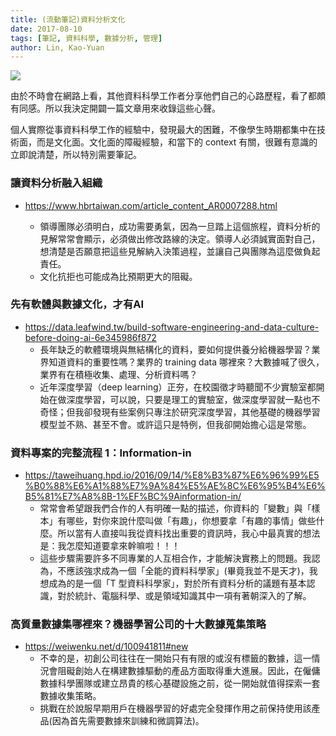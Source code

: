 ```yaml
---
title: (流動筆記)資料分析文化
date: 2017-08-10
tags: [筆記, 資料科學, 數據分析, 管理]
author: Lin, Kao-Yuan
---
```

![](/content/images/降維1.png)

由於不時會在網路上看，其他資料科學工作者分享他們自己的心路歷程，看了都頗有同感。所以我決定開闢一篇文章用來收錄這些心聲。

個人實際從事資料科學工作的經驗中，發現最大的困難，不像學生時期都集中在技術面，而是文化面。文化面的障礙經驗，和當下的 context 有關，很難有意識的立即說清楚，所以特別需要筆記。

### 讓資料分析融入組織
- https://www.hbrtaiwan.com/article_content_AR0007288.html

  - 領導團隊必須明白，成功需要勇氣，因為一旦踏上這個旅程，資料分析的見解常常會顯示，必須做出修改路線的決定。領導人必須誠實面對自己，想清楚是否願意把這些見解納入決策過程，並讓自己與團隊為這麼做負起責任。
  - 文化抗拒也可能成為比預期更大的阻礙。


### 先有軟體與數據文化，才有AI
- https://data.leafwind.tw/build-software-engineering-and-data-culture-before-doing-ai-6e345986f872
  - 長年缺乏的軟體環境與無結構化的資料，要如何提供養分給機器學習？業界知道資料的重要性嗎？業界的 training data 哪裡來？大數據喊了很久，業界有在積極收集、處理、分析資料嗎？
  - 近年深度學習（deep learning）正夯，在校園徵才時聽聞不少實驗室都開始在做深度學習，可以說，只要是理工的實驗室，做深度學習就一點也不奇怪；但我卻發現有些案例只專注於研究深度學習，其他基礎的機器學習模型並不熟、甚至不會。或許這只是特例，但我卻開始擔心這是常態。


###  資料專案的完整流程 1：Information-in
- https://taweihuang.hpd.io/2016/09/14/%E8%B3%87%E6%96%99%E5%B0%88%E6%A1%88%E7%9A%84%E5%AE%8C%E6%95%B4%E6%B5%81%E7%A8%8B-1%EF%BC%9Ainformation-in/
  - 常常會希望跟我們合作的人有明確一點的描述，你資料的「變數」與「樣本」有哪些，對你來說什麼叫做「有趣」，你想要拿「有趣的事情」做些什麼。所以當有人直接叫我從資料找出重要的資訊時，我心中最真實的想法是：我怎麼知道要拿來幹嘛啦！！！
  - 這些步驟需要許多不同專業的人互相合作，才能解決實務上的問題。我認為，不應該強求成為一個「全能的資料科學家」(畢竟我並不是天才)，我想成為的是一個「T 型資料科學家」，對於所有資料分析的議題有基本認識，對於統計、電腦科學、或是領域知識其中一項有著朝深入的了解。


### 高質量數據集哪裡來？機器學習公司的十大數據蒐集策略
- https://weiwenku.net/d/100941811#new
  - 不幸的是，初創公司往往在一開始只有有限的或沒有標籤的數據，這一情況會阻礙創始人在構建數據驅動的產品方面取得重大進展。因此，在僱傭數據科學團隊或建立昂貴的核心基礎設施之前，從一開始就值得探索一套數據收集策略。
  - 挑戰在於說服早期用戶在機器學習的好處完全發揮作用之前保持使用該產品(因為首先需要數據來訓練和微調算法)。